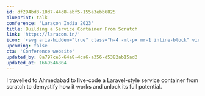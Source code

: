 ```yaml
---
id: df294bd3-10d7-44c8-abf5-155a3ebb6825
blueprint: talk
conference: 'Laracon India 2023'
title: Building a Service Container From Scratch
link: 'https://laracon.in/'
icon: '<svg aria-hidden="true" class="h-4 -mt-px mr-1 inline-block" viewBox="0 0 50 52" xmlns="http://www.w3.org/2000/svg"><path d="M49.626 11.564a.809.809 0 0 1 .028.209v10.972a.8.8 0 0 1-.402.694l-9.209 5.302V39.25c0 .286-.152.55-.4.694L20.42 51.01c-.044.025-.092.041-.14.058-.018.006-.035.017-.054.022a.805.805 0 0 1-.41 0c-.022-.006-.042-.018-.063-.026-.044-.016-.09-.03-.132-.054L.402 39.944A.801.801 0 0 1 0 39.25V6.334c0-.072.01-.142.028-.21.006-.023.02-.044.028-.067.015-.042.029-.085.051-.124.015-.026.037-.047.055-.071.023-.032.044-.065.071-.093.023-.023.053-.04.079-.06.029-.024.055-.05.088-.069h.001l9.61-5.533a.802.802 0 0 1 .8 0l9.61 5.533h.002c.032.02.059.045.088.068.026.02.055.038.078.06.028.029.048.062.072.094.017.024.04.045.054.071.023.04.036.082.052.124.008.023.022.044.028.068a.809.809 0 0 1 .028.209v20.559l8.008-4.611v-10.51c0-.07.01-.141.028-.208.007-.024.02-.045.028-.068.016-.042.03-.085.052-.124.015-.026.037-.047.054-.071.024-.032.044-.065.072-.093.023-.023.052-.04.078-.06.03-.024.056-.05.088-.069h.001l9.611-5.533a.801.801 0 0 1 .8 0l9.61 5.533c.034.02.06.045.09.068.025.02.054.038.077.06.028.029.048.062.072.094.018.024.04.045.054.071.023.039.036.082.052.124.009.023.022.044.028.068zm-1.574 10.718v-9.124l-3.363 1.936-4.646 2.675v9.124l8.01-4.611zm-9.61 16.505v-9.13l-4.57 2.61-13.05 7.448v9.216l17.62-10.144zM1.602 7.719v31.068L19.22 48.93v-9.214l-9.204-5.209-.003-.002-.004-.002c-.031-.018-.057-.044-.086-.066-.025-.02-.054-.036-.076-.058l-.002-.003c-.026-.025-.044-.056-.066-.084-.02-.027-.044-.05-.06-.078l-.001-.003c-.018-.03-.029-.066-.042-.1-.013-.03-.03-.058-.038-.09v-.001c-.01-.038-.012-.078-.016-.117-.004-.03-.012-.06-.012-.09v-.002-21.481L4.965 9.654 1.602 7.72zm8.81-5.994L2.405 6.334l8.005 4.609 8.006-4.61-8.006-4.608zm4.164 28.764l4.645-2.674V7.719l-3.363 1.936-4.646 2.675v20.096l3.364-1.937zM39.243 7.164l-8.006 4.609 8.006 4.609 8.005-4.61-8.005-4.608zm-.801 10.605l-4.646-2.675-3.363-1.936v9.124l4.645 2.674 3.364 1.937v-9.124zM20.02 38.33l11.743-6.704 5.87-3.35-8-4.606-9.211 5.303-8.395 4.833 7.993 4.524z" fill="#FF2D20" fill-rule="evenodd"/></svg>'
upcoming: false
cta: 'Conference website'
updated_by: 8a797ce5-64a8-4ca6-a356-d5382ab15ad3
updated_at: 1669546804
---
```

I travelled to Ahmedabad to live-code a Laravel-style service container from scratch to demystify how it works and unlock its full potential.
